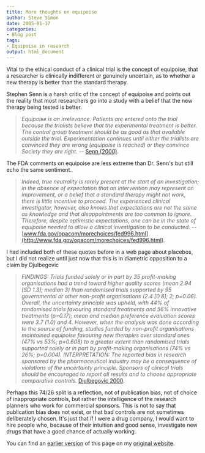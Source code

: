 ```yaml
---
title: More thoughts on equipoise
author: Steve Simon
date: 2005-01-17
categories:
- Blog post
tags:
- Equipoise in research
output: html_document
---
```

Vital to the ethical conduct of a clinical trial is the concept of
equipoise, that a researcher is clinically indifferent or genuinely
uncertain, as to whether a new therapy is better than the standard
therapy.

Stephen Senn is a harsh critic of the concept of equipoise and points
out the reality that most researchers go into a study with a belief that
the new therapy being tested is better.

> *Equipoise is an irrelevance. Patients are entered onto the trial
> because the trialists believe that the experimental treatment is
> better. The control group treatment should be as good as that
> available outside the trial. Experimentation continues until either
> the trialists are convinced they are wrong (equipoise is reached) or
> they convince Society they are right.* \-- [Senn
> (2000)](http://bmj.bmjjournals.com/cgi/eletters/321/7258/442#9231).

The FDA comments on equipoise are less extreme than Dr. Senn's but
still echo the same sentiment.

> *Indeed, true neutrality is rarely present at the start of an
> investigation; in the absence of expectation that an intervention may
> represent an improvement, or a belief that a standard therapy might
> not work, there is little incentive to proceed. The experienced
> clinical investigator, however, also knows that expectations are not
> the same as knowledge and that disappointments are too common to
> ignore. Therefore, despite optimistic expectations, one can be in the
> state of equipoise needed to allow a clinical investigation to be
> conducted.* \--
> [www.fda.gov/opacom/morechoices/fed996.html](http://www.fda.gov/opacom/morechoices/fed996.html).

I had included both of these quotes before in a web page about placebos,
but I did not realize until just now that this is in diametric
opposition to a claim by Djulbegovic

> *FINDINGS: Trials funded solely or in part by 35 profit-making
> organisations had a trend toward higher quality scores (mean 2.94 \[SD
> 1.3\]; median 3) than randomised trials supported by 95 governmental
> or other non-profit organisations (2.4 \[0.8\]; 2; p=0.06). Overall,
> the uncertainty principle was upheld, with 44% of randomised trials
> favouring standard treatments and 56% innovative treatments (p=0.17);
> mean and median preference evaluation scores were 3.7 (1.0) and 4.
> However, when the analysis was done according to the source of
> funding, studies funded by non-profit organisations maintained
> equipoise favouring new therapies over standard ones (47% vs 53%;
> p=0.608) to a greater extent than randomised trials supported solely
> or in part by profit-making organisations (74% vs 26%; p=0.004).
> INTERPRETATION: The reported bias in research sponsored by the
> pharmaceutical industry may be a consequence of violations of the
> uncertainty principle. Sponsors of clinical trials should be
> encouraged to report all results and to choose appropriate comparative
> controls.* [Djulbegovic
> 2000](http://www.ncbi.nlm.nih.gov/entrez/query.fcgi?cmd=Retrieve&db=pubmed&dopt=Abstract&list_uids=10968436).

Perhaps this 74/26 split is a reflection, not of publication bias, not
of choice of inappropriate controls, but rather the intelligence of the
research planners who work for commercial sponsors. This is not to say
that publication bias does not exist, or that bad controls are not
sometimes deliberately chosen. It's just that if I were a drug company,
I would want to hire people who, because of their intuition and good
sense, investigate new drugs that have a good chance of actually
working.

You can find an [earlier version][sim1] of this page on my [original website][sim2].


[sim1]: http://www.pmean.com/05/Equipoise.html
[sim2]: http://www.pmean.com/original_site.html
